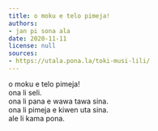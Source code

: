 ```yaml
---
title: o moku e telo pimeja!
authors:
- jan pi sona ala
date: 2020-11-11
license: null
sources:
- https://utala.pona.la/toki-musi-lili/
---
```


o moku e telo pimeja!  
ona li seli.  
ona li pana e wawa tawa sina.  
ona li pimeja e kiwen uta sina.  
ale li kama pona.
